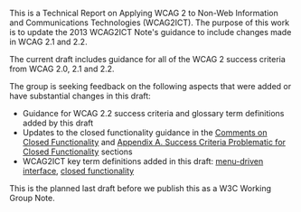 This is a Technical Report on Applying WCAG 2 to Non-Web Information and Communications Technologies (WCAG2ICT). The purpose of this work is to update the 2013 WCAG2ICT Note's guidance to include changes made in WCAG 2.1 and 2.2.

<div class="note">
  
The current draft includes guidance for all of the WCAG 2 success criteria from WCAG 2.0, 2.1 and 2.2. 

The group is seeking feedback on the following aspects that were added or have substantial changes in this draft:

- Guidance for WCAG 2.2 success criteria and glossary term definitions added by this draft
- Updates to the closed functionality guidance in the [Comments on Closed Functionality](#comments-on-closed-functionality) and [Appendix A. Success Criteria Problematic for Closed Functionality](#success-criteria-problematic-for-closed-functionality) sections
- WCAG2ICT key term definitions added in this draft: [menu-driven interface](#menu-driven-interface), [closed functionality](#closed-functionality)

This is the planned last draft before we publish this as a W3C Working Group Note.

</div>
